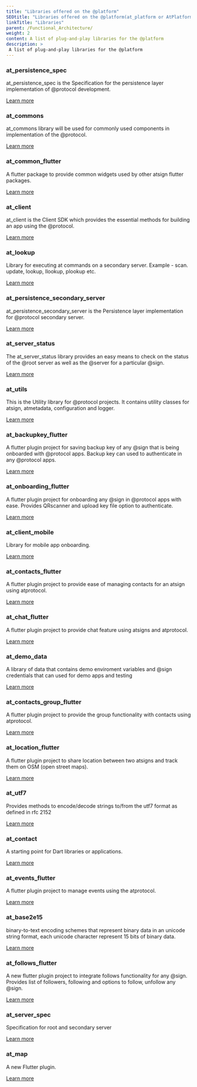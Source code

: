 ```yaml
---
title: "Libraries offered on the @platform"
SEOtitle: "Libraries offered on the @platform(at_platform or AtPlatform)"
linkTitle: "Libraries"
parent: /Functional_Architecture/
weight: 2
content: A list of plug-and-play libraries for the @platform
description: >
 A list of plug-and-play libraries for the @platform
---
```



### at_persistence_spec

at_persistence_spec is the Specification for the persistence layer implementation of @protocol development.

[Learn more](https://pub.dev/packages/at_persistence_spec)

### at_commons

at_commons library will be used for commonly used components in implementation of the @protocol.

[Learn more](https://pub.dev/packages/at_commons)

### at_common_flutter

A flutter package to provide common widgets used by other atsign flutter packages.

[Learn more](https://pub.dev/packages/at_common_flutter)

### at_client

at_client is the Client SDK which provides the essential methods for building an app using the @protocol.

[Learn more](https://pub.dev/packages/at_client)

### at_lookup

Library for executing at commands on a secondary server. Example - scan. update, lookup, llookup, plookup etc.

[Learn more](https://pub.dev/packages/at_lookup)

### at_persistence_secondary_server

at_persistence_secondary_server is the Persistence layer implementation for @protocol secondary server.

[Learn more](https://pub.dev/packages/at_persistence_secondary_server)

### at_server_status

The at_server_status library provides an easy means to check on the status of the @root server as well as the @server for a particular @sign.

[Learn more](https://pub.dev/packages/at_server_status)

### at_utils

This is the Utility library for @protocol projects. It contains utility classes for atsign, atmetadata, configuration and logger.

[Learn more](https://pub.dev/packages/at_utils)

### at_backupkey_flutter

A flutter plugin project for saving backup key of any @sign that is being onboarded with @protocol apps. Backup key can used to authenticate in any @protocol apps.

[Learn more](https://pub.dev/packages/at_backupkey_flutter)

### at_onboarding_flutter

A flutter plugin project for onboarding any @sign in @protocol apps with ease. Provides QRscanner and upload key file option to authenticate.

[Learn more](https://pub.dev/packages/at_onboarding_flutter)

### at_client_mobile

Library for mobile app onboarding.

[Learn more](https://pub.dev/packages/at_client_mobile)

### at_contacts_flutter

A flutter plugin project to provide ease of managing contacts for an atsign using atprotocol.

[Learn more](https://pub.dev/packages/at_contacts_flutter)

### at_chat_flutter

A flutter plugin project to provide chat feature using atsigns and atprotocol.

[Learn more](https://pub.dev/packages/at_chat_flutter)

### at_demo_data

A library of data that contains demo enviroment variables and @sign credentials that can used for demo apps and testing

[Learn more](https://pub.dev/packages/at_demo_data)

### at_contacts_group_flutter

A flutter plugin project to provide the group functionality with contacts using atprotocol.

[Learn more](https://pub.dev/packages/at_contacts_group_flutter)

### at_location_flutter

A flutter plugin project to share location between two atsigns and track them on OSM (open street maps).

[Learn more](https://pub.dev/packages/at_location_flutter)

### at_utf7

Provides methods to encode/decode strings to/from the utf7 format as defined in rfc 2152

[Learn more](https://pub.dev/packages/at_utf7)

### at_contact

A starting point for Dart libraries or applications.

[Learn more](https://pub.dev/packages/at_contact)

### at_events_flutter

A flutter plugin project to manage events using the atprotocol.

[Learn more](https://pub.dev/packages/at_events_flutter)

### at_base2e15

binary-to-text encoding schemes that represent binary data in an unicode string format, each unicode character represent 15 bits of binary data.


[Learn more](https://pub.dev/packages/at_base2e15)

### at_follows_flutter

A new flutter plugin project to integrate follows functionality for any @sign. Provides list of followers, following and options to follow, unfollow any @sign.

[Learn more](https://pub.dev/packages/at_follows_flutter)

### at_server_spec

Specification for root and secondary server

[Learn more](https://pub.dev/packages/at_server_spec)

### at_map

A new Flutter plugin.

[Learn more](https://pub.dev/packages/at_map)

